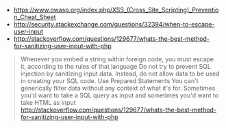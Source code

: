 - https://www.owasp.org/index.php/XSS_(Cross_Site_Scripting)_Prevention_Cheat_Sheet
- http://security.stackexchange.com/questions/32394/when-to-escape-user-input
- http://stackoverflow.com/questions/129677/whats-the-best-method-for-sanitizing-user-input-with-php

> Whenever you embed a string within foreign code, you must escape it, according to the rules of that language
> Do not try to prevent SQL injection by sanitizing input data.
> Instead, do not allow data to be used in creating your SQL code. Use Prepared Statements
> You can't generically filter data without any context of what it's for. Sometimes you'd want to take a SQL query as input and sometimes you'd want to take HTML as input
> http://stackoverflow.com/questions/129677/whats-the-best-method-for-sanitizing-user-input-with-php
